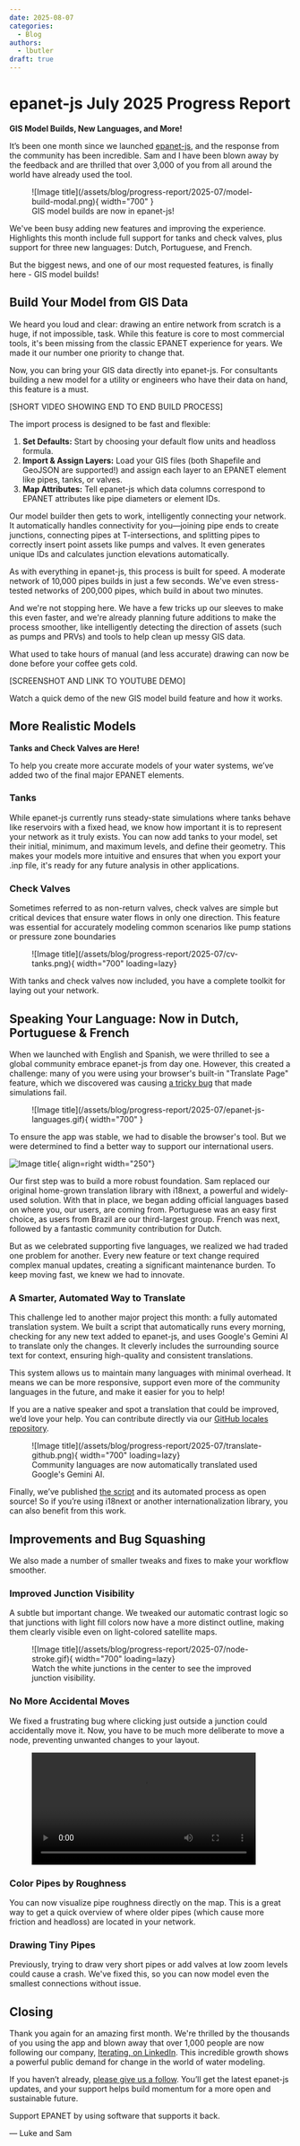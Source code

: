 ```yaml
---
date: 2025-08-07
categories:
  - Blog
authors:
  - lbutler
draft: true
---
```


# epanet-js July 2025 Progress Report

**GIS Model Builds, New Languages, and More!**

It’s been one month since we launched [epanet-js](https://epanetjs.com), and the response from the community has been incredible. Sam and I have been blown away by the feedback and are thrilled that over 3,000 of you from all around the world have already used the tool.

<figure markdown="span">
  ![Image title](/assets/blog/progress-report/2025-07/model-build-modal.png){ width="700"  }
  <figcaption>GIS model builds are now in epanet-js!</figcaption>
</figure>

<!-- more -->

We've been busy adding new features and improving the experience. Highlights this month include full support for tanks and check valves, plus support for three new languages: Dutch, Portuguese, and French.

But the biggest news, and one of our most requested features, is finally here - GIS model builds!

## **Build Your Model from GIS Data**

We heard you loud and clear: drawing an entire network from scratch is a huge, if not impossible, task. While this feature is core to most commercial tools, it's been missing from the classic EPANET experience for years. We made it our number one priority to change that.

Now, you can bring your GIS data directly into epanet-js. For consultants building a new model for a utility or engineers who have their data on hand, this feature is a must.

[SHORT VIDEO SHOWING END TO END BUILD PROCESS]

The import process is designed to be fast and flexible:

1. **Set Defaults:** Start by choosing your default flow units and headloss formula.
2. **Import & Assign Layers:** Load your GIS files (both Shapefile and GeoJSON are supported!) and assign each layer to an EPANET element like pipes, tanks, or valves.
3. **Map Attributes:** Tell epanet-js which data columns correspond to EPANET attributes like pipe diameters or element IDs.

Our model builder then gets to work, intelligently connecting your network. It automatically handles connectivity for you—joining pipe ends to create junctions, connecting pipes at T-intersections, and splitting pipes to correctly insert point assets like pumps and valves. It even generates unique IDs and calculates junction elevations automatically.

As with everything in epanet-js, this process is built for speed. A moderate network of 10,000 pipes builds in just a few seconds. We've even stress-tested networks of 200,000 pipes, which build in about two minutes.

And we're not stopping here. We have a few tricks up our sleeves to make this even faster, and we're already planning future additions to make the process smoother, like intelligently detecting the direction of assets (such as pumps and PRVs) and tools to help clean up messy GIS data.

What used to take hours of manual (and less accurate) drawing can now be done before your coffee gets cold.

[SCREENSHOT AND LINK TO YOUTUBE DEMO]

Watch a quick demo of the new GIS model build feature and how it works.

## **More Realistic Models**

**Tanks and Check Valves are Here!**

To help you create more accurate models of your water systems, we’ve added two of the final major EPANET elements.

### Tanks

While epanet-js currently runs steady-state simulations where tanks behave like reservoirs with a fixed head, we know how important it is to represent your network as it truly exists. You can now add tanks to your model, set their initial, minimum, and maximum levels, and define their geometry. This makes your models more intuitive and ensures that when you export your .inp file, it's ready for any future analysis in other applications.

### Check Valves

Sometimes referred to as non-return valves, check valves are simple but critical devices that ensure water flows in only one direction. This feature was essential for accurately modeling common scenarios like pump stations or pressure zone boundaries

<figure markdown="span">
  ![Image title](/assets/blog/progress-report/2025-07/cv-tanks.png){ width="700"  loading=lazy}
</figure>

With tanks and check valves now included, you have a complete toolkit for laying out your network.

## **Speaking Your Language: Now in Dutch, Portuguese & French**

When we launched with English and Spanish, we were thrilled to see a global community embrace epanet-js from day one. However, this created a challenge: many of you were using your browser's built-in "Translate Page" feature, which we discovered was causing [a tricky bug](https://issues.chromium.org/issues/41407169) that made simulations fail.

<figure markdown="span">
  ![Image title](/assets/blog/progress-report/2025-07/epanet-js-languages.gif){ width="700" }
</figure>

To ensure the app was stable, we had to disable the browser's tool. But we were determined to find a better way to support our international users.

![Image title](/assets/blog/progress-report/2025-07/language-menu.png){ align=right width="250"}

Our first step was to build a more robust foundation. Sam replaced our original home-grown translation library with i18next, a powerful and widely-used solution. With that in place, we began adding official languages based on where you, our users, are coming from. Portuguese was an easy first choice, as users from Brazil are our third-largest group. French was next, followed by a fantastic community contribution for Dutch.

But as we celebrated supporting five languages, we realized we had traded one problem for another. Every new feature or text change required complex manual updates, creating a significant maintenance burden. To keep moving fast, we knew we had to innovate.

### A Smarter, Automated Way to Translate

This challenge led to another major project this month: a fully automated translation system. We built a script that automatically runs every morning, checking for any new text added to epanet-js, and uses Google's Gemini AI to translate only the changes. It cleverly includes the surrounding source text for context, ensuring high-quality and consistent translations.

This system allows us to maintain many languages with minimal overhead. It means we can be more responsive, support even more of the community languages in the future, and make it easier for you to help!

If you are a native speaker and spot a translation that could be improved, we’d love your help. You can contribute directly via our [GitHub locales repository](https://github.com/epanet-js/epanet-js-locales).

<figure markdown="span">
  ![Image title](/assets/blog/progress-report/2025-07/translate-github.png){ width="700"  loading=lazy}

  <figcaption>Community languages are now automatically translated used Google's Gemini AI.</figcaption>
</figure>

Finally, we’ve published [the script](https://github.com/epanet-js/epanet-js-locales/blob/main/translate.ts) and its automated process as open source! So if you’re using i18next or another internationalization library, you can also benefit from this work.

## **Improvements and Bug Squashing**

We also made a number of smaller tweaks and fixes to make your workflow smoother.

### Improved Junction Visibility

A subtle but important change. We tweaked our automatic contrast logic so that junctions with light fill colors now have a more distinct outline, making them clearly visible even on light-colored satellite maps.

<figure markdown="span">
  ![Image title](/assets/blog/progress-report/2025-07/node-stroke.gif){ width="700"  loading=lazy}

  <figcaption>Watch the white junctions in the center to see the improved junction visibility.</figcaption>
</figure>

### No More Accidental Moves

We fixed a frustrating bug where clicking just outside a junction could accidentally move it. Now, you have to be much more deliberate to move a node, preventing unwanted changes to your layout.

<figure>
    <video width=400 autoplay loop playsinline><source src="/assets/blog/progress-report/2025-07/clicking-bug.mp4" type="video/mp4"></video>
</figure>

### Color Pipes by Roughness

You can now visualize pipe roughness directly on the map. This is a great way to get a quick overview of where older pipes (which cause more friction and headloss) are located in your network.

### Drawing Tiny Pipes

Previously, trying to draw very short pipes or add valves at low zoom levels could cause a crash. We've fixed this, so you can now model even the smallest connections without issue.

## **Closing**

Thank you again for an amazing first month. We're thrilled by the thousands of you using the app and blown away that over 1,000 people are now following our company, [Iterating, on LinkedIn](https://www.linkedin.com/company/iteratinginc). This incredible growth shows a powerful public demand for change in the world of water modeling.

If you haven’t already, [please give us a follow](https://www.linkedin.com/company/iteratinginc). You’ll get the latest epanet-js updates, and your support helps build momentum for a more open and sustainable future.

Support EPANET by using software that supports it back.

— Luke and Sam
